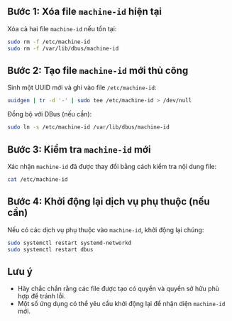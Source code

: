 ## Bước 1: Xóa file `machine-id` hiện tại
Xóa cả hai file `machine-id` nếu tồn tại:

```bash
sudo rm -f /etc/machine-id
sudo rm -f /var/lib/dbus/machine-id
```

## Bước 2: Tạo file `machine-id` mới thủ công
Sinh một UUID mới và ghi vào file `/etc/machine-id`:

```bash
uuidgen | tr -d '-' | sudo tee /etc/machine-id > /dev/null
```

Đồng bộ với DBus (nếu cần):

```bash
sudo ln -s /etc/machine-id /var/lib/dbus/machine-id
```

## Bước 3: Kiểm tra `machine-id` mới
Xác nhận `machine-id` đã được thay đổi bằng cách kiểm tra nội dung file:

```bash
cat /etc/machine-id
```

## Bước 4: Khởi động lại dịch vụ phụ thuộc (nếu cần)
Nếu có các dịch vụ phụ thuộc vào `machine-id`, khởi động lại chúng:

```bash
sudo systemctl restart systemd-networkd
sudo systemctl restart dbus
```

## Lưu ý
- Hãy chắc chắn rằng các file được tạo có quyền và quyền sở hữu phù hợp để tránh lỗi.
- Một số ứng dụng có thể yêu cầu khởi động lại để nhận diện `machine-id` mới.
